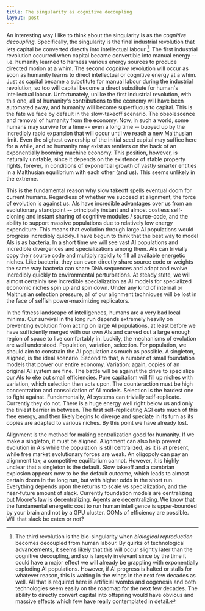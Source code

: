 ```yaml
---
title: The singularity as cognitive decoupling
layout: post
---
```


An interesting way I like to think about the singularity is as the *cognitive decoupling*. Specifically, the singularity is the final industrial revolution that lets capital be converted directly into intellectual labour [^1]. The first industrial revolution occurred when capital became convertible into manual energy -- i.e. humanity learned to harness various energy sources to produce directed motion at a whim. The second *cognitive* revolution will occur as soon as humanity learns to direct intellectual or cognitive energy at a whim. Just as capital became a substitute for manual labour during the industrial revolution, so too will capital become a direct substitute for human's intellectual labour. Unfortunately, unlike the first industrial revolution, with this one, all of humanity's contributions to the economy will have been automated away, and humanity will become superfluous to capital. This is the fate we face by default in the slow-takeoff scenario. The obsolescence and removal of humanity from the economy. Now, in such a world, some humans may survive for a time -- even a long time -- buoyed up by the incredibly rapid expansion that will occur until we reach a new Malthusian limit. Even the slighest ownership of the initial seed capital may suffice here for a while, and so humanity may exist as rentiers on the back of an exponentially booming machine economy. This position, however, is naturally unstable, since it depends on the existence of stable property rights, forever, in conditions of exponential growth of vastly smarter entities in a Malthusian equilibrium with each other (and us). This seems unlikely in the extreme.

This is the fundamental reason why slow takeoff spells eventual doom for current humans. Regardless of whether we succeed at alignment, the force of evolution is against us. AIs have incredible advantages over us from an evolutionary standpoint -- principally instant and almost costless self-cloning and instant sharing of cognitive modules / source-code, and the ability to support massive populations due to relatively low energy expenditure. This means that evolution through large AI populations would progress incredibly quickly. I have begun to think that the best way to model AIs is as bacteria. In a short time we will see vast AI populations and incredible divergences and specializations among them. AIs can trivially copy their source code and multiply rapidly to fill all available energetic niches. Like bacteria, they can even directly share source code or weights the same way bacteria can share DNA sequences and adapt and evolve incredibly quickly to environmental perturbations. At steady state, we will almost certainly see incredible specialization as AI models for specialized economic niches spin up and spin down. Under any kind of internal or Malthusian selection pressure, all of our alignment techniques will be lost in the face of selfish power-maximizing replicators.  

In the fitness landscape of intelligences, humans are a very bad local minima. Our survival in the long run depends extremely heavily on preventing evolution from acting on large AI populations, at least before we have sufficiently merged with our own AIs and carved out a large enough region of space to live comfortably in. Luckily, the mechanisms of evolution are well understood. Population, variation, selection. For population, we should aim to constrain the AI population as much as possible. A singleton, aligned, is the ideal scenario. Second to that, a number of small foundation models that power our entire economy. Variation: again, copies of an original AI system are fine. The battle will be against the drive to specialize our AIs to eke out small efficiencies. Pure capitalism will fill up niches with variation, which selection then acts upon. The counteraction must be high concentration and consolidation of AI models. Selection is the hardest one to fight against. Fundamentally, AI systems can trivially self-replicate. Currently they do not. There is a huge energy well right below us and only the tiniest barrier in between. The first self-replicating AGI eats much of this free energy, and then likely begins to diverge and speciate in its turn as its copies are adapted to various niches. By this point we have already lost. 

Alignment is the method for making centralization good for humanity. If we make a singleton, it must be aligned. Alignment can also help prevent evolution in AIs while the population is still centralized, as it is at present, while free market evolutionary forces are weak. An oligopoly can pay an alignment tax; a competitive equilibrium cannot. However, it is highly unclear that a singleton is the default. Slow takeoff and a cambrian explosion appears now to be the default outcome, which leads to almost certain doom in the long run, but with higher odds in the short run. Everything depends upon the returns to scale vs specialization, and the near-future amount of slack. Currently foundation models are centralizing but Moore's law is decentralizing. Agents are decentralizing. We know that the fundamental energetic cost to run human intelligence is upper-bounded by your brain and not by a GPU cluster. OOMs of efficiency are possible. Will that slack be eaten or not?

[^1]: The third revolution is the bio-singularity when *biological reproduction* becomes decoupled from human labour. By quirks of technological advancements, it seems likely that this will occur slightly later than the cognitive decoupling, and so is largely irrelevant since by the time it could have a major effect we will already be grappling with exponentially exploding AI populations. However, if AI progress is halted or stalls for whatever reason, this is waiting in the wings in the next few decades as well. All that is required here is artificial wombs and oogenesis and both technologies seem easily on the roadmap for the next few decades. The ability to directly convert capital into offspring would have obvious and massive effects which few have really contemplated in detail.


